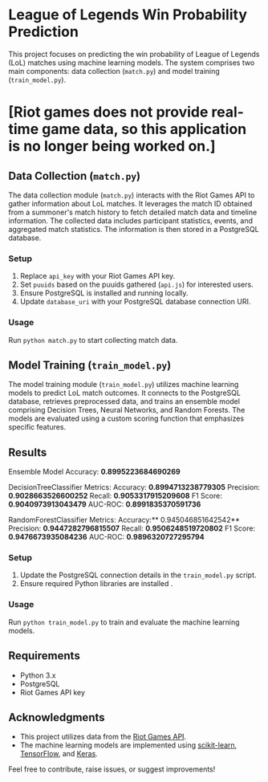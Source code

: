 # League of Legends Win Probability Prediction

This project focuses on predicting the win probability of League of Legends (LoL) matches using machine learning models. The system comprises two main components: data collection (`match.py`) and model training (`train_model.py`).

# [Riot games does not provide real-time game data, so this application is no longer being worked on.]


## Data Collection (`match.py`)

The data collection module (`match.py`) interacts with the Riot Games API to gather information about LoL matches. It leverages the match ID obtained from a summoner's match history to fetch detailed match data and timeline information. The collected data includes participant statistics, events, and aggregated match statistics. The information is then stored in a PostgreSQL database.

### Setup

1. Replace `api_key` with your Riot Games API key.
2. Set `puuids` based on the puuids gathered (`api.js`) for interested users.
3. Ensure PostgreSQL is installed and running locally.
4. Update `database_uri` with your PostgreSQL database connection URI.

### Usage

Run `python match.py` to start collecting match data.

## Model Training (`train_model.py`)

The model training module (`train_model.py`) utilizes machine learning models to predict LoL match outcomes. It connects to the PostgreSQL database, retrieves preprocessed data, and trains an ensemble model comprising Decision Trees, Neural Networks, and Random Forests. The models are evaluated using a custom scoring function that emphasizes specific features.

## Results

Ensemble Model Accuracy: **0.8995223684690269**

DecisionTreeClassifier Metrics:
Accuracy: **0.8994713238779305**
Precision: **0.9028663526600252**
Recall: **0.9053317915209608**
F1 Score: **0.9040973913043479**
AUC-ROC: **0.8991835370591736**


RandomForestClassifier Metrics:
Accuracy:** 0.945046851642542**
Precision: **0.9447282796815507**
Recall: **0.9506248519720802**
F1 Score: **0.9476673935084236**
AUC-ROC: **0.9896320727295794**

### Setup

1. Update the PostgreSQL connection details in the `train_model.py` script.
2. Ensure required Python libraries are installed .

### Usage

Run `python train_model.py` to train and evaluate the machine learning models.

## Requirements

- Python 3.x
- PostgreSQL
- Riot Games API key

## Acknowledgments

- This project utilizes data from the [Riot Games API](https://developer.riotgames.com/).
- The machine learning models are implemented using [scikit-learn](https://scikit-learn.org/), [TensorFlow](https://www.tensorflow.org/), and [Keras](https://keras.io/).


Feel free to contribute, raise issues, or suggest improvements!
